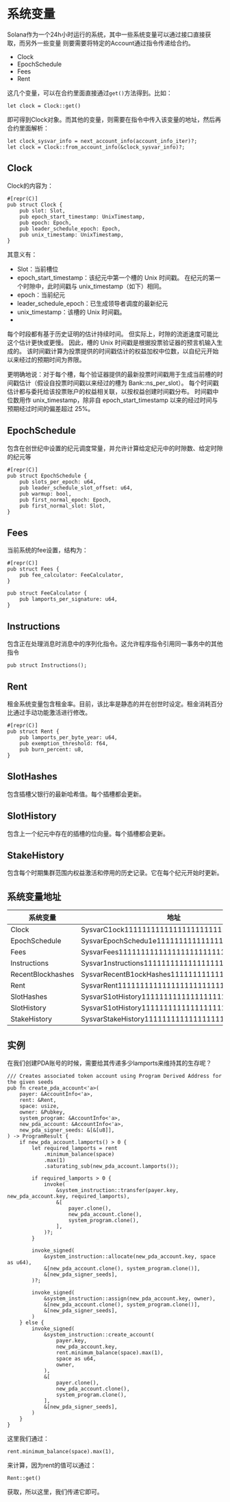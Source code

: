 # 系统变量
Solana作为一个24h小时运行的系统，其中一些系统变量可以通过接口直接获取，而另外一些变量
则要需要将特定的Account通过指令传递给合约。

* Clock
* EpochSchedule
* Fees
* Rent

这几个变量，可以在合约里面直接通过`get()`方法得到。比如：

    let clock = Clock::get()

即可得到Clock对象。而其他的变量，则需要在指令中传入该变量的地址，然后再合约里面解析：

    let clock_sysvar_info = next_account_info(account_info_iter)?;
    let clock = Clock::from_account_info(&clock_sysvar_info)?;

## Clock

Clock的内容为：

    #[repr(C)]
    pub struct Clock {
        pub slot: Slot,
        pub epoch_start_timestamp: UnixTimestamp,
        pub epoch: Epoch,
        pub leader_schedule_epoch: Epoch,
        pub unix_timestamp: UnixTimestamp,
    }

其意义有：

* Slot：当前槽位
* epoch_start_timestamp：该纪元中第一个槽的 Unix 时间戳。 在纪元的第一个时隙中，此时间戳与 unix_timestamp（如下）相同。
* epoch：当前纪元
* leader_schedule_epoch：已生成领导者调度的最新纪元
* unix_timestamp：该槽的 Unix 时间戳。
* 
每个时段都有基于历史证明的估计持续时间。 但实际上，时隙的流逝速度可能比这个估计更快或更慢。 因此，槽的 Unix 时间戳是根据投票验证器的预言机输入生成的。 该时间戳计算为投票提供的时间戳估计的权益加权中位数，以自纪元开始以来经过的预期时间为界限。

更明确地说：对于每个槽，每个验证器提供的最新投票时间戳用于生成当前槽的时间戳估计（假设自投票时间戳以来经过的槽为 Bank::ns_per_slot）。 每个时间戳估计都与委托给该投票账户的权益相关联，以按权益创建时间戳分布。 时间戳中位数用作 unix_timestamp，除非自 epoch_start_timestamp 以来的经过时间与预期经过时间的偏差超过 25%。

## EpochSchedule

包含在创世纪中设置的纪元调度常量，并允许计算给定纪元中的时隙数、给定时隙的纪元等

    #[repr(C)]
    pub struct EpochSchedule {
        pub slots_per_epoch: u64,
        pub leader_schedule_slot_offset: u64,
        pub warmup: bool,
        pub first_normal_epoch: Epoch,
        pub first_normal_slot: Slot,
    }

## Fees
当前系统的fee设置，结构为：

    #[repr(C)]
    pub struct Fees {
        pub fee_calculator: FeeCalculator,
    }

    pub struct FeeCalculator {
        pub lamports_per_signature: u64,
    }

## Instructions

包含正在处理消息时消息中的序列化指令。这允许程序指令引用同一事务中的其他指令

    pub struct Instructions();

## Rent
租金系统变量包含租金率。目前，该比率是静态的并在创世时设定。租金消耗百分比通过手动功能激活进行修改。

    #[repr(C)]
    pub struct Rent {
        pub lamports_per_byte_year: u64,
        pub exemption_threshold: f64,
        pub burn_percent: u8,
    }


## SlotHashes
    
包含插槽父银行的最新哈希值。每个插槽都会更新。

## SlotHistory
    
包含上一个纪元中存在的插槽的位向量。每个插槽都会更新。

## StakeHistory
    
包含每个时期集群范围内权益激活和停用的历史记录。它在每个纪元开始时更新。


## 系统变量地址

|系统变量| 地址|
|---|---|
|Clock|SysvarC1ock11111111111111111111111111111111|
|EpochSchedule|SysvarEpochSchedu1e111111111111111111111111|
|Fees|SysvarFees111111111111111111111111111111111|
|Instructions|Sysvar1nstructions1111111111111111111111111|
|RecentBlockhashes|SysvarRecentB1ockHashes11111111111111111111|
|Rent|SysvarRent111111111111111111111111111111111|
|SlotHashes|SysvarS1otHistory11111111111111111111111111|
|SlotHistory|SysvarS1otHistory11111111111111111111111111|
|StakeHistory|SysvarStakeHistory1111111111111111111111111|

## 实例

在我们创建PDA账号的时候，需要给其传递多少lamports来维持其的生存呢？

    /// Creates associated token account using Program Derived Address for the given seeds
    pub fn create_pda_account<'a>(
        payer: &AccountInfo<'a>,
        rent: &Rent,
        space: usize,
        owner: &Pubkey,
        system_program: &AccountInfo<'a>,
        new_pda_account: &AccountInfo<'a>,
        new_pda_signer_seeds: &[&[u8]],
    ) -> ProgramResult {
        if new_pda_account.lamports() > 0 {
            let required_lamports = rent
                .minimum_balance(space)
                .max(1)
                .saturating_sub(new_pda_account.lamports());

            if required_lamports > 0 {
                invoke(
                    &system_instruction::transfer(payer.key, new_pda_account.key, required_lamports),
                    &[
                        payer.clone(),
                        new_pda_account.clone(),
                        system_program.clone(),
                    ],
                )?;
            }

            invoke_signed(
                &system_instruction::allocate(new_pda_account.key, space as u64),
                &[new_pda_account.clone(), system_program.clone()],
                &[new_pda_signer_seeds],
            )?;

            invoke_signed(
                &system_instruction::assign(new_pda_account.key, owner),
                &[new_pda_account.clone(), system_program.clone()],
                &[new_pda_signer_seeds],
            )
        } else {
            invoke_signed(
                &system_instruction::create_account(
                    payer.key,
                    new_pda_account.key,
                    rent.minimum_balance(space).max(1),
                    space as u64,
                    owner,
                ),
                &[
                    payer.clone(),
                    new_pda_account.clone(),
                    system_program.clone(),
                ],
                &[new_pda_signer_seeds],
            )
        }
    }

这里我们通过：

    rent.minimum_balance(space).max(1),

来计算，因为rent的值可以通过：

    Rent::get()

获取，所以这里，我们传递它即可。